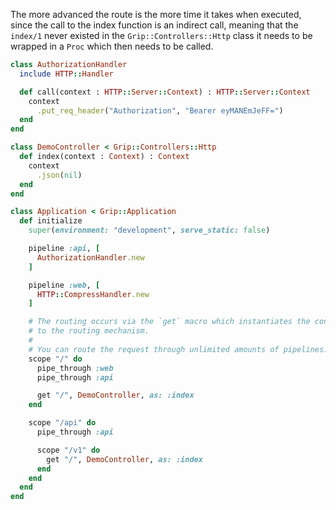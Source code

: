 The more advanced the route is the more time it takes when executed, since the call to the index function is an indirect call, meaning that the `index/1` never existed in the `Grip::Controllers::Http` class it needs to be wrapped in a `Proc` which then needs to be called.

```ruby
class AuthorizationHandler
  include HTTP::Handler

  def call(context : HTTP::Server::Context) : HTTP::Server::Context
    context
      .put_req_header("Authorization", "Bearer eyMANEmJeFF=")
  end
end

class DemoController < Grip::Controllers::Http
  def index(context : Context) : Context
    context
      .json(nil)
  end
end

class Application < Grip::Application
  def initialize
    super(environment: "development", serve_static: false)

    pipeline :api, [
      AuthorizationHandler.new
    ]

    pipeline :web, [
      HTTP::CompressHandler.new
    ]

    # The routing occurs via the `get` macro which instantiates the controller class and assigns a route
    # to the routing mechanism.
    #
    # You can route the request through unlimited amounts of pipelines.
    scope "/" do
      pipe_through :web
      pipe_through :api

      get "/", DemoController, as: :index
    end

    scope "/api" do
      pipe_through :api

      scope "/v1" do
        get "/", DemoController, as: :index
      end
    end
  end
end
```
